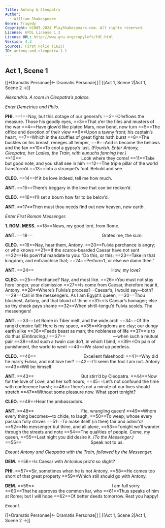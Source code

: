 ```yaml
---
Title: Antony & Cleopatra
Author: 
  - William Shakespeare
Genre: Tragedy
Copyright: ©2005-2024 PlayShakespeare.com. All rights reserved.
License: GFDL License 1.3
License URL: http://www.gnu.org/copyleft/fdl.html
Version: 4.3
Sources: First Folio (1623)
ID: antony-and-cleopatra-1-1
---
```


## Act 1, Scene 1
[[+Dramatis Personae|← Dramatis Personae]] | [[Act 1, Scene 2|Act 1, Scene 2 →]]

*Alexandria. A room in Cleopatra’s palace.*

*Enter Demetrius and Philo.*

**PHI.**
==1==Nay, but this dotage of our general’s
==2==O’erflows the measure. Those his goodly eyes,
==3==That o’er the files and musters of the war
==4==Have glow’d like plated Mars, now bend, now turn
==5==The office and devotion of their view
==6==Upon a tawny front; his captain’s heart,
==7==Which in the scuffles of great fights hath burst
==8==The buckles on his breast, reneges all temper,
==9==And is become the bellows and the fan
==10==To cool a gypsy’s lust.
*(Flourish. Enter Antony, Cleopatra, her Ladies, the Train, with eunuchs fanning her.)*
==10==              Look where they come!
==11==Take but good note, and you shall see in him
==12==The triple pillar of the world transform’d
==13==Into a strumpet’s fool. Behold and see.

**CLEO.**
==14==If it be love indeed, tell me how much.

**ANT.**
==15==There’s beggary in the love that can be reckon’d.

**CLEO.**
==16==I’ll set a bourn how far to be belov’d.

**ANT.**
==17==Then must thou needs find out new heaven, new earth.

*Enter First Roman Messenger.*

**1. ROM. MESS.**
==18==News, my good lord, from Rome.

**ANT.**
==18==                Grates me, the sum.

**CLEO.**
==19==Nay, hear them, Antony.
==20==Fulvia perchance is angry; or who knows
==21==If the scarce-bearded Caesar have not sent
==22==His pow’rful mandate to you: “Do this, or this;
==23==Take in that kingdom, and enfranchise that;
==24==Perform’t, or else we damn thee.”

**ANT.**
==24==                  How, my love?

**CLEO.**
==25==Perchance? Nay, and most like.
==26==You must not stay here longer, your dismission
==27==Is come from Caesar, therefore hear it, Antony.
==28==Where’s Fulvia’s process?—Caesar’s, I would say—both?
==29==Call in the messengers. As I am Egypt’s queen,
==30==Thou blushest, Antony, and that blood of thine
==31==Is Caesar’s homager; else so thy cheek pays shame
==32==When shrill-tongu’d Fulvia scolds. The messengers!

**ANT.**
==33==Let Rome in Tiber melt, and the wide arch
==34==Of the rang’d empire fall! Here is my space,
==35==Kingdoms are clay; our dungy earth alike
==36==Feeds beast as man; the nobleness of life
==37==Is to do thus
*(Embracing.)*
==37==           —when such a mutual pair
==38==And such a twain can do’t, in which I bind,
==39==On pain of punishment, the world to weet
==40==We stand up peerless.

**CLEO.**
==40==           Excellent falsehood!
==41==Why did he marry Fulvia, and not love her?
==42==I’ll seem the fool I am not. Antony
==43==Will be himself.

**ANT.**
==43==           But stirr’d by Cleopatra.
==44==Now for the love of Love, and her soft hours,
==45==Let’s not confound the time with conference harsh;
==46==There’s not a minute of our lives should stretch
==47==Without some pleasure now. What sport tonight?

**CLEO.**
==48==Hear the ambassadors.

**ANT.**
==48==           Fie, wrangling queen!
==49==Whom every thing becomes—to chide, to laugh,
==50==To weep; whose every passion fully strives
==51==To make itself (in thee) fair and admir’d!
==52==No messenger but thine, and all alone,
==53==Tonight we’ll wander through the streets and note
==54==The qualities of people. Come, my queen,
==55==Last night you did desire it.
*(To the Messenger.)*
==55==                Speak not to us.

*Exeunt Antony and Cleopatra with the Train, followed by the Messenger.*

**DEM.**
==56==Is Caesar with Antonius priz’d so slight?

**PHI.**
==57==Sir, sometimes when he is not Antony,
==58==He comes too short of that great property
==59==Which still should go with Antony.

**DEM.**
==59==                  I am full sorry
==60==That he approves the common liar, who
==61==Thus speaks of him at Rome; but I will hope
==62==Of better deeds tomorrow. Rest you happy!

*Exeunt.*

[[+Dramatis Personae|← Dramatis Personae]] | [[Act 1, Scene 2|Act 1, Scene 2 →]]